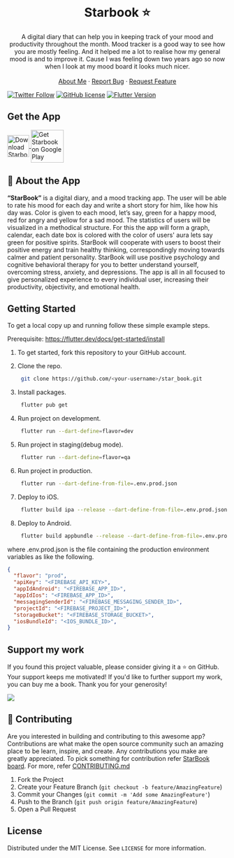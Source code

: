 <!-- PROJECT LOGO -->
<br />
<p align="center">
  <h1 align="center">Starbook ⭐️</h1>
  <p align="center">
    A digital diary that can help you in keeping track of your mood and productivity throughout the month. Mood tracker is a good way to see how you are mostly feeling. And it helped me a lot to realise how my general mood is and to improve it. Cause I was feeling down two years ago so now when I look at my mood board it looks much nicer.
    <br />
    <br />
    <a href="https://hashirshoaeb.com">About Me</a>
    ·
    <a href="https://github.com/hashirshoaeb/star_book/issues">Report Bug</a>
    ·
    <a href="https://github.com/hashirshoaeb/star_book/issues">Request Feature</a>
  </p>
</p>


[![Twitter Follow](https://img.shields.io/twitter/follow/hashirshoaeb?color=ffcc66&logo=twitter&logoColor=ffffff&style=for-the-badge)](https://twitter.com/hashirshoaeb)
[![GitHub license](https://img.shields.io/github/license/hashirshoaeb/star_book?style=for-the-badge)](https://github.com/hashirshoaeb/star_book/blob/master/LICENSE)
[![Flutter Version](https://img.shields.io/static/v1?label=Flutter&message=3.10.1&color=ffcc66&style=for-the-badge)](https://flutter.dev/docs/development/tools/sdk/releases)

## Get the App


<div>
  <a 
    href="https://apps.apple.com/us/app/starbook-journal-ai-diary/id1552418289?itsct=apps_box&amp;itscg=30200"
    >
    <img
      align="center"
      style="height: 50px"
      src="https://tools.applemediaservices.com/api/badges/download-on-the-app-store/white/en-US" 
      alt="Download Starbook on App Store"/>
  </a>
  <a 
    href="https://play.google.com/store/apps/details?id=com.hashirshoaeb.StarBook">
      <img
        align="center"
        style="height: 75px"
        src="https://play.google.com/intl/en_us/badges/static/images/badges/en_badge_web_generic.png"
        alt="Get Starbook on Google Play"/>
  </a>
</div>

## 📝 About the App

**“StarBook”** is a digital diary, and a mood tracking app. The user will be able to rate his mood for each day and write a short story for him, like how his day was. Color is given to each mood, let’s say, green for a happy mood, red for angry and yellow for a sad mood. The statistics of users will be visualized in a methodical structure. For this the app will form a graph, calendar, each date box is colored with the color of users' aura lets say green for positive spirits. StarBook will cooperate with users to boost their positive energy and train healthy thinking, correspondingly moving towards calmer and patient personality. StarBook will use positive psychology and cognitive behavioral therapy for you to better understand yourself, overcoming stress, anxiety, and depressions. The app is all in all focused to give personalized experience to every individual user, increasing their productivity, objectivity, and emotional health.


## Getting Started

To get a local copy up and running follow these simple example steps.

Prerequisite: https://flutter.dev/docs/get-started/install

1. To get started, fork this repository to your GitHub account.

2. Clone the repo.
    ```sh
     git clone https://github.com/<your-username>/star_book.git
    ```
3. Install packages.
    ```sh
     flutter pub get
    ```
4. Run project on development.
    ```sh
     flutter run --dart-define=flavor=dev
    ```
5. Run project in staging(debug mode).
    ```sh
     flutter run --dart-define=flavor=qa
    ```
6. Run project in production.
    ```sh
     flutter run --dart-define-from-file=.env.prod.json
    ```
7. Deploy to iOS.
    ```sh
     flutter build ipa --release --dart-define-from-file=.env.prod.json
    ```
8. Deploy to Android.
    ```sh
     flutter build appbundle --release --dart-define-from-file=.env.prod.json
    ```
where .env.prod.json is the file containing the production environment variables as like the following.
```json
{
  "flavor": "prod",
  "apiKey": "<FIREBASE_API_KEY>",
  "appIdAndroid": "<FIREBASE_APP_ID>",
  "appIdIos": "<FIREBASE_APP_ID>",
  "messagingSenderId": "<FIREBASE_MESSAGING_SENDER_ID>",
  "projectId": "<FIREBASE_PROJECT_ID>",
  "storageBucket": "<FIREBASE_STORAGE_BUCKET>",
  "iosBundleId": "<IOS_BUNDLE_ID>",
}
```

## Support my work

If you found this project valuable, please consider giving it a ⭐️ on GitHub. Your support keeps me motivated! If you'd like to further support my work, you can buy me a book. Thank you for your generosity!

<div>
  <a href="https://www.buymeacoffee.com/hashirshoaeb"><img src="https://img.buymeacoffee.com/button-api/?text=Buy me a book&emoji=📖&slug=hashirshoaeb&button_colour=5F7FFF&font_colour=ffffff&font_family=Cookie&outline_colour=000000&coffee_colour=FFDD00" /></a>
 </div>

## 🤝 Contributing

Are you interested in building and contributing to this awesome app? Contributions are what make the open source community such an amazing place to be learn, inspire, and create. Any contributions you make are greatly appreciated. To pick something for contribution refer [StarBook board](https://github.com/Blocship/star_book/issues). For more, refer [CONTRIBUTING.md](CONTRIBUTING.md)

1. Fork the Project
2. Create your Feature Branch (`git checkout -b feature/AmazingFeature`)
3. Commit your Changes (`git commit -m 'Add some AmazingFeature'`)
4. Push to the Branch (`git push origin feature/AmazingFeature`)
5. Open a Pull Request

## License

Distributed under the MIT License. See `LICENSE` for more information.
